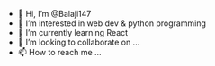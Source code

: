- 👋 Hi, I’m @Balaji147
- 👀 I’m interested in web dev & python programming 
- 🌱 I’m currently learning React
- 💞️ I’m looking to collaborate on ...
- 📫 How to reach me ...

<!---
Balaji147/Balaji is a ✨ special ✨ repository because its `README.md` (this file) appears on your GitHub profile.
You can click the Preview link to take a look at your changes.
--->
